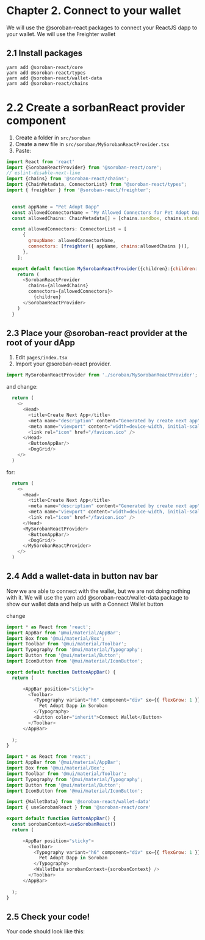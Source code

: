 # Chapter 2. Connect to your wallet

We will use the @soroban-react packages to connect your ReactJS dapp to your wallet.
We will use the Freighter wallet

## 2.1 Install packages
```
yarn add @soroban-react/core
yarn add @soroban-react/types
yarn add @soroban-react/wallet-data
yarn add @soroban-react/chains
```

# 2.2 Create a sorbanReact provider component


1. Create a folder in `src/soroban`
1. Create a new file in `src/soroban/MySorobanReactProvider.tsx`
1. Paste:

```javascript
import React from 'react'
import {SorobanReactProvider} from '@soroban-react/core';
// eslint-disable-next-line
import {chains} from '@soroban-react/chains';
import {ChainMetadata, ConnectorList} from "@soroban-react/types";
import { freighter } from '@soroban-react/freighter';

 
  const appName = "Pet Adopt Dapp"
  const allowedConnectorName = "My Allowed Connectors for Pet Adopt Dapp"
  const allowedChains: ChainMetadata[] = [chains.sandbox, chains.standalone, chains.futurenet];

  const allowedConnectors: ConnectorList = [
      {
        groupName: allowedConnectorName,
        connectors: [freighter({ appName, chains:allowedChains })],
      },
    ];

  export default function MySorobanReactProvider({children}:{children: React.ReactNode}) {
    return (
      <SorobanReactProvider
        chains={allowedChains}
        connectors={allowedConnectors}>
          {children}
      </SorobanReactProvider>
    )
  } 
```

## 2.3 Place your @soroban-react provider at the root of your dApp
1. Edit `pages/index.tsx`
2. Import your @soroban-react provider. 
```javascript
import MySorobanReactProvider from './soroban/MySorobanReactProvider';
```
and change:
```javascript
  return (
    <>
      <Head>
        <title>Create Next App</title>
        <meta name="description" content="Generated by create next app" />
        <meta name="viewport" content="width=device-width, initial-scale=1" />
        <link rel="icon" href="/favicon.ico" />
      </Head>
        <ButtonAppBar/>
        <DogGrid/>
    </>
  )
```


for:
```javascript
  return (
    <>
      <Head>
        <title>Create Next App</title>
        <meta name="description" content="Generated by create next app" />
        <meta name="viewport" content="width=device-width, initial-scale=1" />
        <link rel="icon" href="/favicon.ico" />
      </Head>
      <MySorobanReactProvider>
        <ButtonAppBar/>
        <DogGrid/>
      </MySorobanReactProvider>
    </>
  )
```

## 2.4 Add a wallet-data in button nav bar
Now we are able to connect with the wallet, but we are not doing nothing with it.
We will use the yarn add @soroban-react/wallet-data package to show our wallet data and help us with a Connect Wallet button

change
``` javascript
import * as React from 'react';
import AppBar from '@mui/material/AppBar';
import Box from '@mui/material/Box';
import Toolbar from '@mui/material/Toolbar';
import Typography from '@mui/material/Typography';
import Button from '@mui/material/Button';
import IconButton from '@mui/material/IconButton';

export default function ButtonAppBar() {
  return (

      <AppBar position="sticky">
        <Toolbar>
          <Typography variant="h6" component="div" sx={{ flexGrow: 1 }}>
            Pet Adopt Dapp in Soroban
          </Typography>
          <Button color="inherit">Connect Wallet</Button>
        </Toolbar>
      </AppBar>
  
  );
}

```

```javascript
import * as React from 'react';
import AppBar from '@mui/material/AppBar';
import Box from '@mui/material/Box';
import Toolbar from '@mui/material/Toolbar';
import Typography from '@mui/material/Typography';
import Button from '@mui/material/Button';
import IconButton from '@mui/material/IconButton';

import {WalletData} from '@soroban-react/wallet-data'
import { useSorobanReact } from '@soroban-react/core'

export default function ButtonAppBar() {
  const sorobanContext=useSorobanReact()
  return (

      <AppBar position="sticky">
        <Toolbar>
          <Typography variant="h6" component="div" sx={{ flexGrow: 1 }}>
            Pet Adopt Dapp in Soroban
          </Typography>
          <WalletData sorobanContext={sorobanContext} />
        </Toolbar>
      </AppBar>
  
  );
}

```
## 2.5 Check your code!
Your code should look like this:
